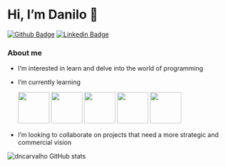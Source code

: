 # Hi, I’m Danilo 👋 

[![Github Badge](https://img.shields.io/badge/-Github-000?style=flat-square&logo=Github&logoColor=white&link=https://github.com/dncarvalho)](https://github.com/dncarvalho)
[![Linkedin Badge](https://img.shields.io/badge/-LinkedIn-blue?style=flat-square&logo=Linkedin&logoColor=white&link=https://www.linkedin.com/in/daniloncarvalho/)](https://www.linkedin.com/in/daniloncarvalho/)


### About me
- I’m interested in learn and delve into the world of programming
- I’m currently learning 
           
   <img src="https://cdn.jsdelivr.net/gh/devicons/devicon/icons/vscode/vscode-original-wordmark.svg" width="70" height="70" /> <img src="https://cdn.jsdelivr.net/gh/devicons/devicon/icons/python/python-original-wordmark.svg" width="70" height="70"/> <img src="https://cdn.jsdelivr.net/gh/devicons/devicon/icons/django/django-plain.svg" width="70" height="70"/> <img src="https://cdn.jsdelivr.net/gh/devicons/devicon/icons/html5/html5-original.svg" width="70" height="70"/> <img src="https://cdn.jsdelivr.net/gh/devicons/devicon/icons/css3/css3-original.svg" width="70" height="70" />            

- I’m looking to collaborate on projects that need a more strategic and commercial vision

![dncarvalho GitHub stats](https://github-readme-stats.vercel.app/api?username=dncarvalho&show_icons=true&theme=tokyonight)

<!---
dncarvalho/dncarvalho is a ✨ special ✨ repository because its `README.md` (this file) appears on your GitHub profile.
You can click the Preview link to take a look at your changes.
--->
